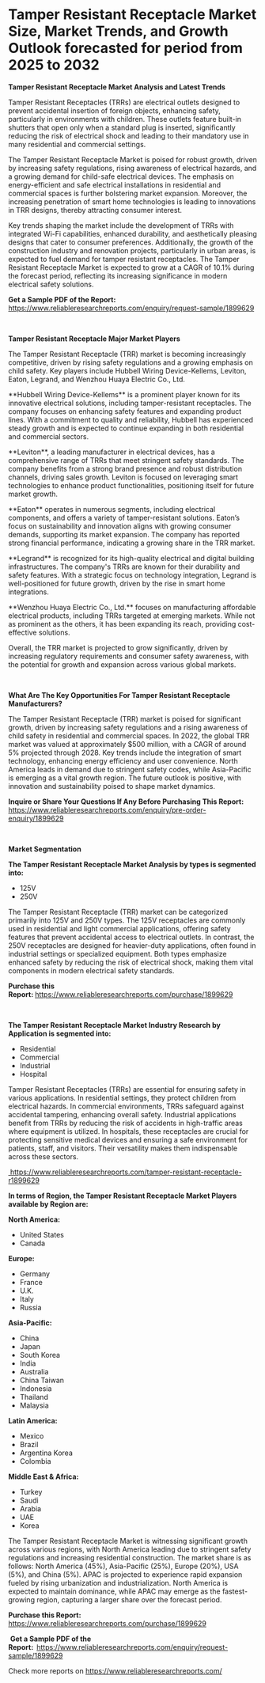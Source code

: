 <p><h1>Tamper Resistant Receptacle Market Size, Market Trends, and Growth Outlook forecasted for period from 2025 to 2032</h1></p><p><strong>Tamper Resistant Receptacle Market Analysis and Latest Trends</strong></p>
<p><p>Tamper Resistant Receptacles (TRRs) are electrical outlets designed to prevent accidental insertion of foreign objects, enhancing safety, particularly in environments with children. These outlets feature built-in shutters that open only when a standard plug is inserted, significantly reducing the risk of electrical shock and leading to their mandatory use in many residential and commercial settings.</p><p>The Tamper Resistant Receptacle Market is poised for robust growth, driven by increasing safety regulations, rising awareness of electrical hazards, and a growing demand for child-safe electrical devices. The emphasis on energy-efficient and safe electrical installations in residential and commercial spaces is further bolstering market expansion. Moreover, the increasing penetration of smart home technologies is leading to innovations in TRR designs, thereby attracting consumer interest.</p><p>Key trends shaping the market include the development of TRRs with integrated Wi-Fi capabilities, enhanced durability, and aesthetically pleasing designs that cater to consumer preferences. Additionally, the growth of the construction industry and renovation projects, particularly in urban areas, is expected to fuel demand for tamper resistant receptacles. The Tamper Resistant Receptacle Market is expected to grow at a CAGR of 10.1% during the forecast period, reflecting its increasing significance in modern electrical safety solutions.</p></p>
<p><strong>Get a Sample PDF of the Report:&nbsp;</strong> <a href="https://www.reliableresearchreports.com/enquiry/request-sample/1899629?utm_campaign=2327&utm_medium=2&utm_source=Github&utm_content=ia&utm_term=09022025&utm_id=tamper-resistant-receptacle">https://www.reliableresearchreports.com/enquiry/request-sample/1899629</a></p>
<p>&nbsp;</p>
<p><strong>Tamper Resistant Receptacle Major Market Players</strong></p>
<p><p>The Tamper Resistant Receptacle (TRR) market is becoming increasingly competitive, driven by rising safety regulations and a growing emphasis on child safety. Key players include Hubbell Wiring Device-Kellems, Leviton, Eaton, Legrand, and Wenzhou Huaya Electric Co., Ltd.</p><p>**Hubbell Wiring Device-Kellems** is a prominent player known for its innovative electrical solutions, including tamper-resistant receptacles. The company focuses on enhancing safety features and expanding product lines. With a commitment to quality and reliability, Hubbell has experienced steady growth and is expected to continue expanding in both residential and commercial sectors.</p><p>**Leviton**, a leading manufacturer in electrical devices, has a comprehensive range of TRRs that meet stringent safety standards. The company benefits from a strong brand presence and robust distribution channels, driving sales growth. Leviton is focused on leveraging smart technologies to enhance product functionalities, positioning itself for future market growth.</p><p>**Eaton** operates in numerous segments, including electrical components, and offers a variety of tamper-resistant solutions. Eaton’s focus on sustainability and innovation aligns with growing consumer demands, supporting its market expansion. The company has reported strong financial performance, indicating a growing share in the TRR market.</p><p>**Legrand** is recognized for its high-quality electrical and digital building infrastructures. The company's TRRs are known for their durability and safety features. With a strategic focus on technology integration, Legrand is well-positioned for future growth, driven by the rise in smart home integrations.</p><p>**Wenzhou Huaya Electric Co., Ltd.** focuses on manufacturing affordable electrical products, including TRRs targeted at emerging markets. While not as prominent as the others, it has been expanding its reach, providing cost-effective solutions.</p><p>Overall, the TRR market is projected to grow significantly, driven by increasing regulatory requirements and consumer safety awareness, with the potential for growth and expansion across various global markets.</p></p>
<p>&nbsp;</p>
<p><strong>What Are The Key Opportunities For Tamper Resistant Receptacle Manufacturers?</strong></p>
<p><p>The Tamper Resistant Receptacle (TRR) market is poised for significant growth, driven by increasing safety regulations and a rising awareness of child safety in residential and commercial spaces. In 2022, the global TRR market was valued at approximately $500 million, with a CAGR of around 5% projected through 2028. Key trends include the integration of smart technology, enhancing energy efficiency and user convenience. North America leads in demand due to stringent safety codes, while Asia-Pacific is emerging as a vital growth region. The future outlook is positive, with innovation and sustainability poised to shape market dynamics.</p></p>
<p><strong>Inquire or Share Your Questions If Any Before Purchasing This Report:</strong> <a href="https://www.reliableresearchreports.com/enquiry/pre-order-enquiry/1899629?utm_campaign=2327&utm_medium=2&utm_source=Github&utm_content=ia&utm_term=09022025&utm_id=tamper-resistant-receptacle">https://www.reliableresearchreports.com/enquiry/pre-order-enquiry/1899629</a></p>
<p>&nbsp;</p>
<p><strong>Market Segmentation</strong></p>
<p><strong>The Tamper Resistant Receptacle Market Analysis by types is segmented into:</strong></p>
<p><ul><li>125V</li><li>250V</li></ul></p>
<p><p>The Tamper Resistant Receptacle (TRR) market can be categorized primarily into 125V and 250V types. The 125V receptacles are commonly used in residential and light commercial applications, offering safety features that prevent accidental access to electrical outlets. In contrast, the 250V receptacles are designed for heavier-duty applications, often found in industrial settings or specialized equipment. Both types emphasize enhanced safety by reducing the risk of electrical shock, making them vital components in modern electrical safety standards.</p></p>
<p><strong>Purchase this Report:&nbsp;</strong><a href="https://www.reliableresearchreports.com/purchase/1899629?utm_campaign=2327&utm_medium=2&utm_source=Github&utm_content=ia&utm_term=09022025&utm_id=tamper-resistant-receptacle">https://www.reliableresearchreports.com/purchase/1899629</a></p>
<p>&nbsp;</p>
<p><strong>The Tamper Resistant Receptacle Market Industry Research by Application is segmented into:</strong></p>
<p><ul><li>Residential</li><li>Commercial</li><li>Industrial</li><li>Hospital</li></ul></p>
<p><p>Tamper Resistant Receptacles (TRRs) are essential for ensuring safety in various applications. In residential settings, they protect children from electrical hazards. In commercial environments, TRRs safeguard against accidental tampering, enhancing overall safety. Industrial applications benefit from TRRs by reducing the risk of accidents in high-traffic areas where equipment is utilized. In hospitals, these receptacles are crucial for protecting sensitive medical devices and ensuring a safe environment for patients, staff, and visitors. Their versatility makes them indispensable across these sectors.</p></p>
<p><a href="https://www.reliableresearchreports.com/tamper-resistant-receptacle-r1899629?utm_campaign=2327&utm_medium=2&utm_source=Github&utm_content=ia&utm_term=09022025&utm_id=tamper-resistant-receptacle">&nbsp;https://www.reliableresearchreports.com/tamper-resistant-receptacle-r1899629</a></p>
<p><strong>In terms of Region, the Tamper Resistant Receptacle Market Players available by Region are:</strong></p>
<p>
    <p> <strong> North America: </strong>
        <ul>
            <li>United States</li>
            <li>Canada</li>
        </ul>
        </p> 
    <p> <strong> Europe: </strong>
        <ul>
            <li>Germany</li>
            <li>France</li>
            <li>U.K.</li>
            <li>Italy</li>
            <li>Russia</li>
        </ul>
        </p> 
    <p> <strong> Asia-Pacific: </strong>
        <ul>
            <li>China</li>
            <li>Japan</li>
            <li>South Korea</li>
            <li>India</li>
            <li>Australia</li>
            <li>China Taiwan</li>
            <li>Indonesia</li>
            <li>Thailand</li>
            <li>Malaysia</li>
        </ul>
        </p> 
    <p> <strong> Latin America: </strong>
        <ul>
            <li>Mexico</li>
            <li>Brazil</li>
            <li>Argentina Korea</li>
            <li>Colombia</li>
        </ul>
        </p> 
    <p> <strong> Middle East & Africa: </strong>
        <ul>
            <li>Turkey</li>
            <li>Saudi</li>
            <li>Arabia</li>
            <li>UAE</li>
            <li>Korea</li>
        </ul>
    </p>
    </p>
<p><p>The Tamper Resistant Receptacle Market is witnessing significant growth across various regions, with North America leading due to stringent safety regulations and increasing residential construction. The market share is as follows: North America (45%), Asia-Pacific (25%), Europe (20%), USA (5%), and China (5%). APAC is projected to experience rapid expansion fueled by rising urbanization and industrialization. North America is expected to maintain dominance, while APAC may emerge as the fastest-growing region, capturing a larger share over the forecast period.</p></p>
<p><strong>Purchase this Report: </strong><a href="https://www.reliableresearchreports.com/purchase/1899629?utm_campaign=2327&utm_medium=2&utm_source=Github&utm_content=ia&utm_term=09022025&utm_id=tamper-resistant-receptacle">https://www.reliableresearchreports.com/purchase/1899629</a></p>
<p>&nbsp;<strong>Get a Sample PDF of the Report:&nbsp;&nbsp;</strong><a href="https://www.reliableresearchreports.com/enquiry/request-sample/1899629?utm_campaign=2327&utm_medium=2&utm_source=Github&utm_content=ia&utm_term=09022025&utm_id=tamper-resistant-receptacle">https://www.reliableresearchreports.com/enquiry/request-sample/1899629</a></p>
<p><strong></strong></p>
<p>Check more reports on <a href="https://www.reliableresearchreports.com/?utm_campaign=2327&utm_medium=2&utm_source=Github&utm_content=ia&utm_term=09022025&utm_id=tamper-resistant-receptacle">https://www.reliableresearchreports.com/</a></p>